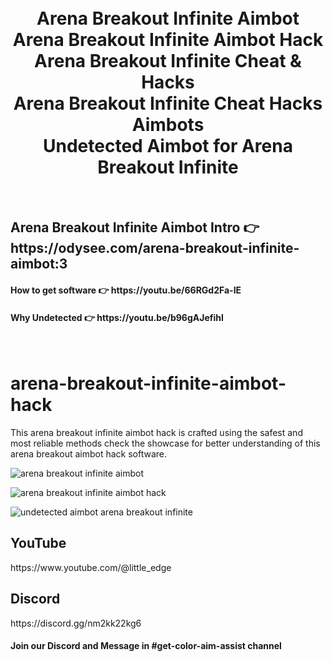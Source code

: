 


<h1 align="center">
  <br>
  Arena Breakout Infinite Aimbot
  <br>
  Arena Breakout Infinite Aimbot Hack
  <br>
  Arena Breakout Infinite Cheat & Hacks
  <br>
  Arena Breakout Infinite Cheat Hacks Aimbots
  <br>
  Undetected Aimbot for Arena Breakout Infinite
</h1>

<br>
<h2>Arena Breakout Infinite Aimbot Intro  👉 https://odysee.com/arena-breakout-infinite-aimbot:3 </h2>
<h4>How to get software 👉 https://youtu.be/66RGd2Fa-IE </h4>
<h4>Why Undetected 👉 https://youtu.be/b96gAJefihI </h4>
<br>

# arena-breakout-infinite-aimbot-hack
This arena breakout infinite aimbot hack is crafted using the safest and most reliable methods check the showcase for better understanding of this arena breakout aimbot hack software.

![arena breakout infinite aimbot](https://github.com/user-attachments/assets/aa7dce78-8fff-47fd-b491-7cfc7a5106f9)

![arena breakout infinite aimbot hack](https://github.com/user-attachments/assets/53839ab4-0311-450a-9c08-b9ce2171d715)

![undetected aimbot arena breakout infinite](https://github.com/user-attachments/assets/10186ffc-af2d-4f7f-8cbc-04e646b965b6)


<h2>YouTube</h2>
https://www.youtube.com/@little_edge
<br>
<h2>Discord</h2>
https://discord.gg/nm2kk22kg6
<h4>Join our Discord and Message in #get-color-aim-assist channel</h4>




